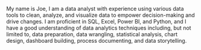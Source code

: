 My name is Joe, I am a data analyst with experience using various data tools to clean, analyze, and visualize data to empower decision-making and drive changes. I am proficient in SQL, Excel, Power BI, and Python, and I have a good understanding of data analytics techniques including, but not limited to, data preparation, data wrangling, statistical analysis, chart design, dashboard building, process documenting, and data storytelling.
